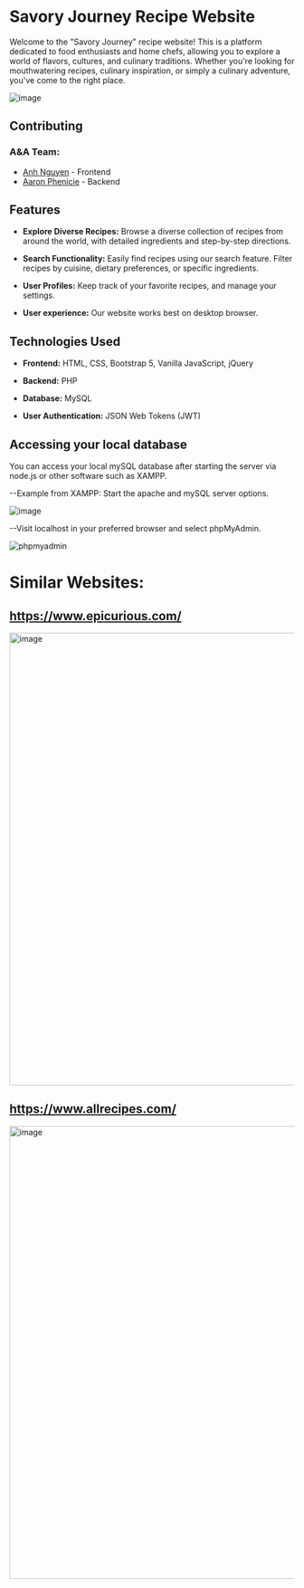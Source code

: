 # Savory Journey Recipe Website

Welcome to the "Savory Journey" recipe website! This is a platform dedicated to food enthusiasts and home chefs, allowing you to explore a world of flavors, cultures, and culinary traditions. Whether you're looking for mouthwatering recipes, culinary inspiration, or simply a culinary adventure, you've come to the right place.

![image](https://github.com/anhnguyen148/savory-journey-website/assets/112355299/6dab5032-f4f6-4db5-90a6-66439a824a44)


## Contributing
### A&A Team:
- [Anh Nguyen](https://github.com/anhnguyen148) - Frontend
- [Aaron Phenicie](https://github.com/phenicieaaron) - Backend

## Features

- **Explore Diverse Recipes:** Browse a diverse collection of recipes from around the world, with detailed ingredients and step-by-step directions.

- **Search Functionality:** Easily find recipes using our search feature. Filter recipes by cuisine, dietary preferences, or specific ingredients.

- **User Profiles:** Keep track of your favorite recipes, and manage your settings.

- **User experience:** Our website works best on desktop browser.

## Technologies Used

- **Frontend:** HTML, CSS, Bootstrap 5, Vanilla JavaScript, jQuery

- **Backend:** PHP

- **Database:** MySQL

- **User Authentication:** JSON Web Tokens (JWT)

## Accessing your local database

You can access your local mySQL database after starting the server via node.js or other software such as XAMPP. 

--Example from XAMPP:
Start the apache and mySQL server options.

![image](https://github.com/anhnguyen148/savory-journey-website/assets/122556080/ec936e1e-ad99-4f7a-a2eb-0ad51fdecc64)

--Visit localhost in your preferred browser and select phpMyAdmin.

![phpmyadmin](https://github.com/anhnguyen148/savory-journey-website/assets/122556080/c4eb23af-1075-4088-acea-039d960371e9)

# Similar Websites:
## https://www.epicurious.com/

<img width="800" alt="image" src="https://github.com/anhnguyen148/savory-journey-website/assets/112355299/d34a6123-bce3-4556-8dce-6a0df5d45c1e">

## https://www.allrecipes.com/

<img width="800" alt="image" src="https://github.com/anhnguyen148/savory-journey-website/assets/112355299/add607bd-3b85-4caf-8603-5cc71127ec66">


